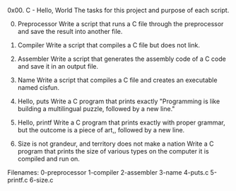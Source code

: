 0x00. C - Hello, World
The tasks for this project and purpose of each script.

0. Preprocessor
Write a script that runs a C file through the preprocessor and save the result
into another file.

1. Compiler
Write a script that compiles a C file but does not link.

2. Assembler
Write a script that generates the assembly code of a C code and save it in an
output file.

3. Name
Write a script that compiles a C file and creates an executable named cisfun.

4. Hello, puts
Write a C program that prints exactly "Programming is like building a
multilingual puzzle, followed by a new line."

5. Hello, printf
Write a C program that prints exactly with proper grammar, but the outcome is a
piece of art,, followed by a new line.

6. Size is not grandeur, and territory does not make a nation
Write a C program that prints the size of various types on the computer it is
compiled and run on.

Filenames:
0-preprocessor 1-compiler 2-assembler 3-name 4-puts.c 5-printf.c 6-size.c
